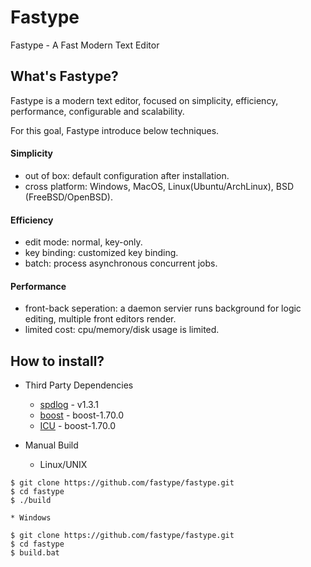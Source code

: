 # Fastype

Fastype - A Fast Modern Text Editor

## What's Fastype?

Fastype is a modern text editor, focused on simplicity, efficiency, performance, configurable and scalability.

For this goal, Fastype introduce below techniques.

#### Simplicity
* out of box: default configuration after installation.
* cross platform: Windows, MacOS, Linux(Ubuntu/ArchLinux), BSD (FreeBSD/OpenBSD).

#### Efficiency
* edit mode: normal, key-only.
* key binding: customized key binding.
* batch: process asynchronous concurrent jobs.

#### Performance
* front-back seperation: a daemon servier runs background for logic editing, multiple front editors render.
* limited cost: cpu/memory/disk usage is limited.

## How to install?

* Third Party Dependencies
    * [spdlog](https://github.com/gabime/spdlog) - v1.3.1
    * [boost](https://github.com/boostorg/boost) - boost-1.70.0
    * [ICU](https://github.com/boostorg/boost) - boost-1.70.0

* Manual Build
    * Linux/UNIX

```
$ git clone https://github.com/fastype/fastype.git
$ cd fastype
$ ./build
```

    * Windows

```
$ git clone https://github.com/fastype/fastype.git
$ cd fastype
$ build.bat
```
